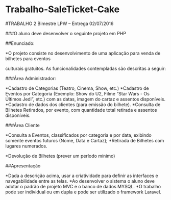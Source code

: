 # Trabalho-SaleTicket-Cake

#TRABALHO 2 Bimestre LPW – Entrega 02/07/2016

###O aluno deve desenvolver o seguinte projeto em PHP

##Enunciado:

*O projeto consiste no desenvolvimento de uma aplicação para venda de bilhetes para eventos

culturais gratuitos. As funcionalidades contempladas são descritas a seguir:

###Área Administrador:

*Cadastro de Categorias (Teatro, Cinema, Show, etc.)
*Cadastro de Eventos por Categoria (Exemplo: Show do U2, Filme “Star Wars - Os
Últimos Jedi”, etc.) com as datas, imagem do cartaz e assentos disponíveis.
*Cadastro de dados dos clientes (para emissão do bilhete).
*Consulta de Bilhetes Retirados, por evento, com quantidade total retirada e assentos
disponíveis.

###Área Cliente

*Consulta a Eventos, classificados por categoria e por data, exibindo somente eventos
futuros (Nome, Data e Cartaz);
*Retirada de Bilhetes com lugares numerados.

*Devolução de Bilhetes (prever um período mínimo)

##Apresentação

*Dada a descrição acima, usar a criatividade para definir as interfaces e navegabilidade
entre as telas.
*Ao desenvolver o sistema o aluno deve adotar o padrão de projeto MVC e o banco de dados
MYSQL.
*O trabalho pode ser individual ou em dupla e pode ser utilizado o framework Laravel.